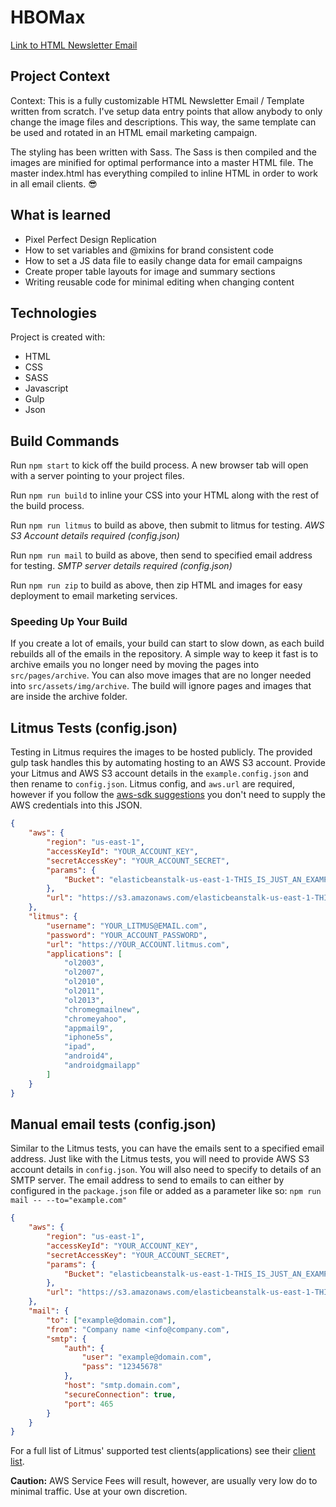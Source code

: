# HBOMax

[Link to HTML Newsletter Email](https://rallanvila.com/project_pages/hbomax.html)

## Project Context

Context: This is a fully customizable HTML Newsletter Email / Template written from scratch. I've setup data entry points that allow anybody to only change the image files and descriptions. This way, the same template can be used and rotated in an HTML email marketing campaign.

The styling has been written with Sass. The Sass is then compiled and the images are minified for optimal performance into a master HTML file. The master index.html has everything compiled to inline HTML in order to work in all email clients. 😎

## What is learned

- Pixel Perfect Design Replication
- How to set variables and @mixins for brand consistent code
- How to set a JS data file to easily change data for email campaigns
- Create proper table layouts for image and summary sections
- Writing reusable code for minimal editing when changing content

## Technologies

Project is created with:

- HTML
- CSS
- SASS
- Javascript
- Gulp
- Json

## Build Commands

Run `npm start` to kick off the build process. A new browser tab will open with a server pointing to your project files.

Run `npm run build` to inline your CSS into your HTML along with the rest of the build process.

Run `npm run litmus` to build as above, then submit to litmus for testing. _AWS S3 Account details required (config.json)_

Run `npm run mail` to build as above, then send to specified email address for testing. _SMTP server details required (config.json)_

Run `npm run zip` to build as above, then zip HTML and images for easy deployment to email marketing services.

### Speeding Up Your Build

If you create a lot of emails, your build can start to slow down, as each build rebuilds all of the emails in the
repository. A simple way to keep it fast is to archive emails you no longer need by moving the pages into `src/pages/archive`.
You can also move images that are no longer needed into `src/assets/img/archive`. The build will ignore pages and images that
are inside the archive folder.

## Litmus Tests (config.json)

Testing in Litmus requires the images to be hosted publicly. The provided gulp task handles this by automating hosting to an AWS S3 account. Provide your Litmus and AWS S3 account details in the `example.config.json` and then rename to `config.json`. Litmus config, and `aws.url` are required, however if you follow the [aws-sdk suggestions](http://docs.aws.amazon.com/AWSJavaScriptSDK/guide/node-configuring.html) you don't need to supply the AWS credentials into this JSON.

```json
{
	"aws": {
		"region": "us-east-1",
		"accessKeyId": "YOUR_ACCOUNT_KEY",
		"secretAccessKey": "YOUR_ACCOUNT_SECRET",
		"params": {
			"Bucket": "elasticbeanstalk-us-east-1-THIS_IS_JUST_AN_EXAMPLE"
		},
		"url": "https://s3.amazonaws.com/elasticbeanstalk-us-east-1-THIS_IS_JUST_AN_EXAMPLE"
	},
	"litmus": {
		"username": "YOUR_LITMUS@EMAIL.com",
		"password": "YOUR_ACCOUNT_PASSWORD",
		"url": "https://YOUR_ACCOUNT.litmus.com",
		"applications": [
			"ol2003",
			"ol2007",
			"ol2010",
			"ol2011",
			"ol2013",
			"chromegmailnew",
			"chromeyahoo",
			"appmail9",
			"iphone5s",
			"ipad",
			"android4",
			"androidgmailapp"
		]
	}
}
```

## Manual email tests (config.json)

Similar to the Litmus tests, you can have the emails sent to a specified email address. Just like with the Litmus tests, you will need to provide AWS S3 account details in `config.json`. You will also need to specify to details of an SMTP server. The email address to send to emails to can either by configured in the `package.json` file or added as a parameter like so: `npm run mail -- --to="example.com"`

```json
{
	"aws": {
		"region": "us-east-1",
		"accessKeyId": "YOUR_ACCOUNT_KEY",
		"secretAccessKey": "YOUR_ACCOUNT_SECRET",
		"params": {
			"Bucket": "elasticbeanstalk-us-east-1-THIS_IS_JUST_AN_EXAMPLE"
		},
		"url": "https://s3.amazonaws.com/elasticbeanstalk-us-east-1-THIS_IS_JUST_AN_EXAMPLE"
	},
	"mail": {
		"to": ["example@domain.com"],
		"from": "Company name <info@company.com",
		"smtp": {
			"auth": {
				"user": "example@domain.com",
				"pass": "12345678"
			},
			"host": "smtp.domain.com",
			"secureConnection": true,
			"port": 465
		}
	}
}
```

For a full list of Litmus' supported test clients(applications) see their [client list](https://litmus.com/emails/clients.xml).

**Caution:** AWS Service Fees will result, however, are usually very low do to minimal traffic. Use at your own discretion.
